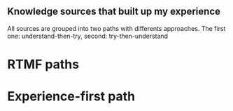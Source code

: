 ## Knowledge sources that built up my experience
All sources are grouped into two paths with differents approaches. The first one: understand-then-try, second: try-then-understand

# RTMF paths

# Experience-first path
